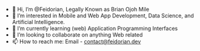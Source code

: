 - 👋 Hi, I’m @Feidorian, Legally Known as Brian Ojoh Mile
- 👀 I’m interested in Mobile and Web App Development, Data Science, and Artificial Intelligence. 
- 🌱 I’m currently learning (web) Application Programming Interfaces
- 💞️ I’m looking to collaborate on anything Web related 
- 📫 How to reach me: Email - contact@feidorian.dev

<!---
Feidorian/Feidorian is a ✨ special ✨ repository because its `README.md` (this file) appears on your GitHub profile.
You can click the Preview link to take a look at your changes.
--->
